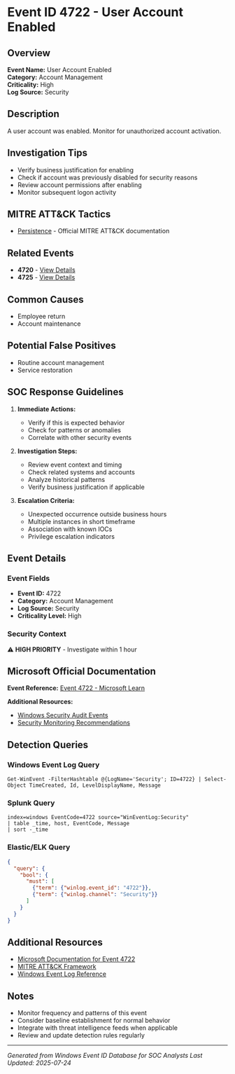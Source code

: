 # Event ID 4722 - User Account Enabled

## Overview
**Event Name:** User Account Enabled  
**Category:** Account Management  
**Criticality:** High  
**Log Source:** Security  

## Description
A user account was enabled. Monitor for unauthorized account activation.

## Investigation Tips
- Verify business justification for enabling
- Check if account was previously disabled for security reasons
- Review account permissions after enabling
- Monitor subsequent logon activity

## MITRE ATT&CK Tactics
- [Persistence](https://attack.mitre.org/tactics/TA0003/) - Official MITRE ATT&CK documentation

## Related Events
- **4720** - [View Details](4720.md)
- **4725** - [View Details](4725.md)

## Common Causes
- Employee return
- Account maintenance

## Potential False Positives
- Routine account management
- Service restoration

## SOC Response Guidelines
1. **Immediate Actions:**
   - Verify if this is expected behavior
   - Check for patterns or anomalies
   - Correlate with other security events

2. **Investigation Steps:**
   - Review event context and timing
   - Check related systems and accounts
   - Analyze historical patterns
   - Verify business justification if applicable

3. **Escalation Criteria:**
   - Unexpected occurrence outside business hours
   - Multiple instances in short timeframe
   - Association with known IOCs
   - Privilege escalation indicators

## Event Details

### Event Fields
- **Event ID:** 4722
- **Category:** Account Management
- **Log Source:** Security
- **Criticality Level:** High

### Security Context
⚠️ **HIGH PRIORITY** - Investigate within 1 hour

## Microsoft Official Documentation
**Event Reference:** [Event 4722 - Microsoft Learn](https://learn.microsoft.com/en-us/previous-versions/windows/it-pro/windows-10/security/threat-protection/auditing/event-4722)

**Additional Resources:**
- [Windows Security Audit Events](https://learn.microsoft.com/en-us/windows/security/threat-protection/auditing/audit-events)
- [Security Monitoring Recommendations](https://learn.microsoft.com/en-us/windows-server/identity/ad-ds/plan/appendix-l--events-to-monitor)

## Detection Queries

### Windows Event Log Query
```
Get-WinEvent -FilterHashtable @{LogName='Security'; ID=4722} | Select-Object TimeCreated, Id, LevelDisplayName, Message
```

### Splunk Query
```spl
index=windows EventCode=4722 source="WinEventLog:Security"
| table _time, host, EventCode, Message
| sort -_time
```

### Elastic/ELK Query
```json
{
  "query": {
    "bool": {
      "must": [
        {"term": {"winlog.event_id": "4722"}},
        {"term": {"winlog.channel": "Security"}}
      ]
    }
  }
}
```

## Additional Resources
- [Microsoft Documentation for Event 4722](https://docs.microsoft.com/en-us/windows/security/threat-protection/auditing/event-4722)
- [MITRE ATT&CK Framework](https://attack.mitre.org/)
- [Windows Event Log Reference](https://docs.microsoft.com/en-us/windows/win32/eventlog/event-logging)

## Notes
- Monitor frequency and patterns of this event
- Consider baseline establishment for normal behavior
- Integrate with threat intelligence feeds when applicable
- Review and update detection rules regularly

---
*Generated from Windows Event ID Database for SOC Analysts*
*Last Updated: 2025-07-24*
